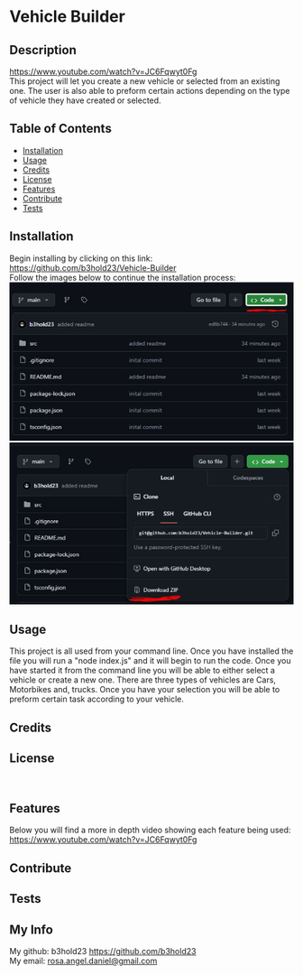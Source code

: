 # Vehicle Builder

## Description
https://www.youtube.com/watch?v=JC6Fqwyt0Fg
<br>
This project will let you create a new vehicle or selected from an existing one. The user is also able to preform certain actions depending on the type of vehicle they have created or selected.

## Table of Contents
- [Installation](#installation)
- [Usage](#usage)
- [Credits](#credits)
- [License](#license)
- [Features](#features)
- [Contribute](#contribute)
- [Tests](#tests)

## Installation
Begin installing by clicking on this link: https://github.com/b3hold23/Vehicle-Builder 
<br>
Follow the images below to continue the installation process:
<br>
![Underlined code](./src/Imges/code%20button.JPG) 
<br>
![Underlined zip download](./src/Imges/zip%20pic.JPG)


## Usage
This project is all used from your command line. Once you have installed the file you will run a "node index.js" and it will begin to run the code. Once you have started it from the command line you will be able to either select a vehicle or create a new one. There are three types of vehicles are Cars, Motorbikes and, trucks. Once you have your selection you will be able to preform certain task according to your vehicle. 

## Credits


## License

<br> 


## Features
Below you will find a more in depth video showing each feature being used:
<br>
https://www.youtube.com/watch?v=JC6Fqwyt0Fg

## Contribute


## Tests


## My Info
My github:
b3hold23 https://github.com/b3hold23
<br>
My email: rosa.angel.daniel@gmail.com